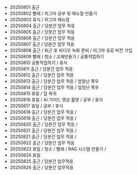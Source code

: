 - 20250801 출근
- 20250802 빨래 / 피그마 공부 및 메뉴얼 만들기
- 20250803 휴식 / 피그마 매뉴얼
- 20250804 출근 / 당분간 업무 적응
- 20250805 출근 / 당분간 업무 적응
- 20250806 출근 / 당분간 업무 적응
- 20250807 출근 / 당분간 업무 적응
- 20250808 출근 / 퇴근 후 비디오 녹화 준비 / 피그마 유료 버전 가입
- 20250809 빨래 / 청소 / 교재만들기 / 공통작업하기
- 20250810 공통작업하기 / 휴식
- 20250811 출근 / 당분간 업무 적응
- 20250812 출근 / 당분간 업무 적응
- 20250813 출근 / 당분간 업무 적응 / 엄청난 폭우
- 20250814 출근 / 당분간 업무 적응 / 엄청난 폭우
- 20250815 휴일 / 집 복귀
- 20250816 휴일 / AI 가이드 영상 촬영 / 공부 / 휴식
- 20250817 휴일 / 공부 / 휴식
- 20250818 출근 / 당분간 업무 적응 /
- 20250819 출근 / 당분간 업무 적응 /
- 20250820 출근 / 당분간 업무 적응 /
- 20250821 출근 / 당분간 업무 적응 /
- 20250821 출근 / 당분간 업무 적응 /
- 20250822 출근 / 당분간 업무 적응
- 20250823 휴일 / 청소 / 빨래 / RAG 시스템 만들기 / 
- 20250824 휴일
- 20250825 출근 / 당분간 업무적응
- 20250826 출근 / 당분간 업무적응
